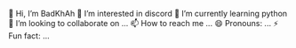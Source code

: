 👋 Hi, I’m BadKhAh
👀 I’m interested in discord
🌱 I’m currently learning python
💞️ I’m looking to collaborate on ...
📫 How to reach me ...
😄 Pronouns: ...
⚡ Fun fact: ...

